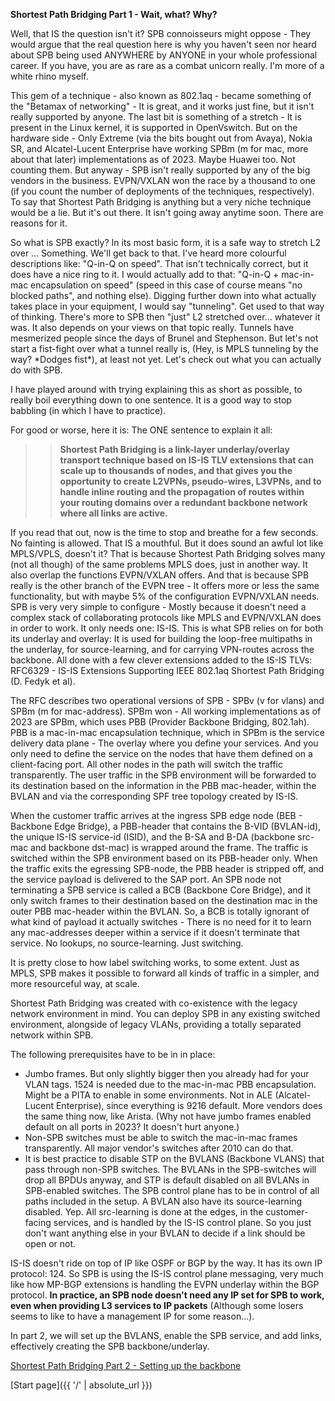 **Shortest Path Bridging Part 1 - Wait, what? Why?**

Well, that IS the question isn't it? SPB connoisseurs might oppose - They would argue that the real question here is why you haven't seen nor heard about SPB being used ANYWHERE by ANYONE in your whole professional career. If you have, you are as rare as a combat unicorn really. I'm more of a white rhino myself.

This gem of a technique - also known as 802.1aq - became something of the "Betamax of networking" - It is great, and it works just fine, but it isn't really supported by anyone. The last bit is something of a stretch - It is present in the Linux kernel, it is supported in OpenVswitch. But on the hardware side - Only Extreme (via the bits bought out from Avaya), Nokia SR, and Alcatel-Lucent Enterprise have working SPBm (m for mac, more about that later) implementations as of 2023. Maybe Huawei too. Not counting them. But anyway - SPB isn't really supported by any of the big vendors in the business. EVPN/VXLAN won the race by a thousand to one (if you count the number of deployments of the techniques, respectively). To say that Shortest Path Bridging is anything but a very niche technique would be a lie. But it's out there. It isn't going away anytime soon. There are reasons for it. 

So what is SPB exactly? In its most basic form, it is a safe way to stretch L2 over ... Something. We'll get back to that. I've heard more colourful descriptions like: "Q-in-Q on speed". That isn't technically correct, but it does have a nice ring to it. I would actually add to that: "Q-in-Q + mac-in-mac encapsulation on speed" (speed in this case of course means "no blocked paths", and nothing else). Digging further down into what actually takes place in your equipment, I would say "tunneling". Get used to that way of thinking. There's more to SPB then "just" L2 stretched over... whatever it was. It also depends on your views on that topic really. Tunnels have mesmerized people since the days of Brunel and Stephenson. But let's not start a fist-fight over what a tunnel really is, (Hey, is MPLS tunneling by the way? \*Dodges fist\*), at least not yet. Let's check out what you can actually do with SPB.

I have played around with trying explaining this as short as possible, to really boil everything down to one sentence. It is a good way to stop babbling (in which I have to practice). 

For good or worse, here it is: The ONE sentence to explain it all: 

>> __Shortest Path Bridging is a link-layer underlay/overlay transport technique based on IS-IS TLV extensions that can scale up to thousands of nodes, and that gives you the opportunity to create L2VPNs, pseudo-wires, L3VPNs, and to handle inline routing and the propagation of routes within your routing domains over a redundant backbone network where all links are active.__

If you read that out, now is the time to stop and breathe for a few seconds. No fainting is allowed. That IS a mouthful. But it does sound an awful lot like MPLS/VPLS, doesn't it? That is because Shortest Path Bridging solves many (not all though) of the same problems MPLS does, just in another way. It also overlap the functions EVPN/VXLAN offers. And that is because SPB really is the other branch of the EVPN tree - It offers more or less the same functionality, but with maybe 5% of the configuration EVPN/VXLAN needs. SPB is very very simple to configure - Mostly because it doesn't need a complex stack of collaborating protocols like MPLS and EVPN/VXLAN does in order to work. It only needs one: IS-IS. This is what SPB relies on for both its underlay and overlay: It is used for building the loop-free multipaths in the underlay, for source-learning, and for carrying VPN-routes across the backbone. All done with a few clever extensions added to the IS-IS TLVs: RFC6329 - IS-IS Extensions Supporting IEEE 802.1aq Shortest Path Bridging (D. Fedyk et al).

The RFC describes two operational versions of SPB - SPBv (v for vlans) and SPBm (m for mac-address). SPBm won - All working implementations as of 2023 are SPBm, which uses PBB (Provider Backbone Bridging, 802.1ah). PBB is a mac-in-mac encapsulation technique, which in SPBm is the service delivery data plane - The overlay where you define your services. And you only need to define the service on the nodes that have them defined on a client-facing port. All other nodes in the path will switch the traffic transparently. The user traffic in the SPB environment will be forwarded to its destination based on the information in the PBB mac-header, within the BVLAN and via the corresponding SPF tree topology created by IS-IS. 

When the customer traffic arrives at the ingress SPB edge node (BEB - Backbone Edge Bridge), a PBB-header that contains the B-VID (BVLAN-id), the unique IS-IS service-id (ISID), and the B-SA and B-DA (backbone src-mac and backbone dst-mac) is wrapped around the frame. The traffic is switched within the SPB environment based on its PBB-header only. When the traffic exits the egressing SPB-node, the PBB header is stripped off, and the service payload is delivered to the SAP port. An SPB node not terminating a SPB service is called a BCB (Backbone Core Bridge), and it only switch frames to their destination based on the destination mac in the outer PBB mac-header within the BVLAN. So, a BCB is totally ignorant of what kind of payload it actually switches - There is no need for it to learn any mac-addresses deeper within a service if it doesn't terminate that service. No lookups, no source-learning. Just switching. 

It is pretty close to how label switching works, to some extent. Just as MPLS, SPB makes it possible to forward all kinds of traffic in a simpler, and more resourceful way, at scale.

Shortest Path Bridging was created with co-existence with the legacy network environment in mind. You can deploy SPB in any existing switched environment, alongside of legacy VLANs, providing a totally separated network within SPB. 

The following prerequisites have to be in in place:

* Jumbo frames. But only slightly bigger then you already had for your VLAN tags. 1524 is needed due to the mac-in-mac PBB encapsulation. Might be a PITA to enable in some environments. Not in ALE (Alcatel-Lucent Enterprise), since everything is 9216 default. More vendors does the same thing now, like Arista. (Why not have jumbo frames enabled default on all ports in 2023? It doesn't hurt anyone.)
* Non-SPB switches must be able to switch the mac-in-mac frames transparently. All major vendor's switches after 2010 can do that.
* It is best practice to disable STP on the BVLANS (Backbone VLANS) that pass through non-SPB switches. The BVLANs in the SPB-switches will drop all BPDUs anyway, and STP is default disabled on all BVLANs in SPB-enabled switches. The SPB control plane has to be in control of all paths included in the setup. A BVLAN also have its source-learning disabled. Yep. All src-learning is done at the edges, in the customer-facing services, and is handled by the IS-IS control plane. So you just don't want anything else in your BVLAN to decide if a link should be open or not.

IS-IS doesn't ride on top of IP like OSPF or BGP by the way. It has its own IP protocol: 124. So SPB is using the IS-IS control plane messaging, very much like how MP-BGP extensions is handling the EVPN underlay within the BGP protocol. 
__In practice, an SPB node doesn't need any IP set for SPB to work, even when providing L3 services to IP packets__ (Although some losers seems to like to have a management IP for some reason...).

In part 2, we will set up the BVLANS, enable the SPB service, and add links, effectively creating the SPB backbone/underlay.

[Shortest Path Bridging Part 2 - Setting up the backbone](https://networkundertaker.com/2023/04/10/Shortest-Path-Bridging-part-2.html)

[Start page]({{ '/' | absolute_url }})
